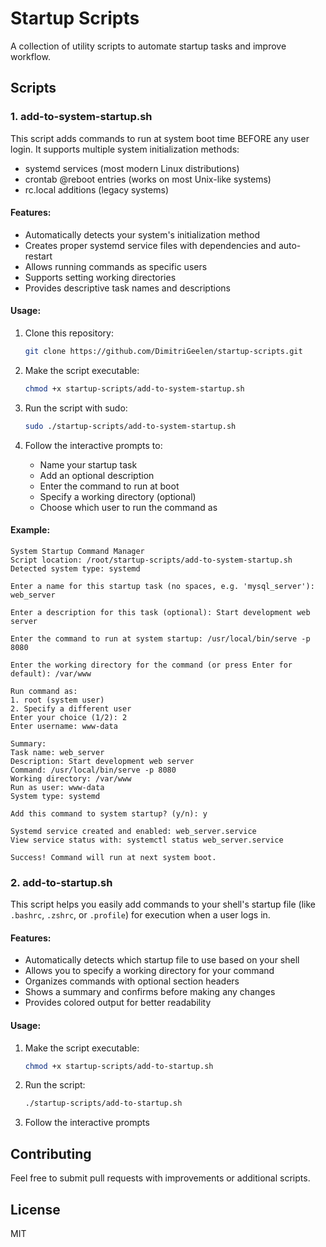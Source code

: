 # Startup Scripts

A collection of utility scripts to automate startup tasks and improve workflow.

## Scripts

### 1. add-to-system-startup.sh

This script adds commands to run at system boot time BEFORE any user login. It supports multiple system initialization methods:

- systemd services (most modern Linux distributions)
- crontab @reboot entries (works on most Unix-like systems)
- rc.local additions (legacy systems)

#### Features:

- Automatically detects your system's initialization method
- Creates proper systemd service files with dependencies and auto-restart
- Allows running commands as specific users
- Supports setting working directories
- Provides descriptive task names and descriptions

#### Usage:

1. Clone this repository:
   ```bash
   git clone https://github.com/DimitriGeelen/startup-scripts.git
   ```

2. Make the script executable:
   ```bash
   chmod +x startup-scripts/add-to-system-startup.sh
   ```

3. Run the script with sudo:
   ```bash
   sudo ./startup-scripts/add-to-system-startup.sh
   ```

4. Follow the interactive prompts to:
   - Name your startup task
   - Add an optional description
   - Enter the command to run at boot
   - Specify a working directory (optional)
   - Choose which user to run the command as

#### Example:

```
System Startup Command Manager
Script location: /root/startup-scripts/add-to-system-startup.sh
Detected system type: systemd

Enter a name for this startup task (no spaces, e.g. 'mysql_server'): web_server

Enter a description for this task (optional): Start development web server

Enter the command to run at system startup: /usr/local/bin/serve -p 8080

Enter the working directory for the command (or press Enter for default): /var/www

Run command as:
1. root (system user)
2. Specify a different user
Enter your choice (1/2): 2
Enter username: www-data

Summary:
Task name: web_server
Description: Start development web server
Command: /usr/local/bin/serve -p 8080
Working directory: /var/www
Run as user: www-data
System type: systemd

Add this command to system startup? (y/n): y

Systemd service created and enabled: web_server.service
View service status with: systemctl status web_server.service

Success! Command will run at next system boot.
```

### 2. add-to-startup.sh

This script helps you easily add commands to your shell's startup file (like `.bashrc`, `.zshrc`, or `.profile`) for execution when a user logs in.

#### Features:

- Automatically detects which startup file to use based on your shell
- Allows you to specify a working directory for your command
- Organizes commands with optional section headers
- Shows a summary and confirms before making any changes
- Provides colored output for better readability

#### Usage:

1. Make the script executable:
   ```bash
   chmod +x startup-scripts/add-to-startup.sh
   ```

2. Run the script:
   ```bash
   ./startup-scripts/add-to-startup.sh
   ```

3. Follow the interactive prompts

## Contributing

Feel free to submit pull requests with improvements or additional scripts.

## License

MIT
